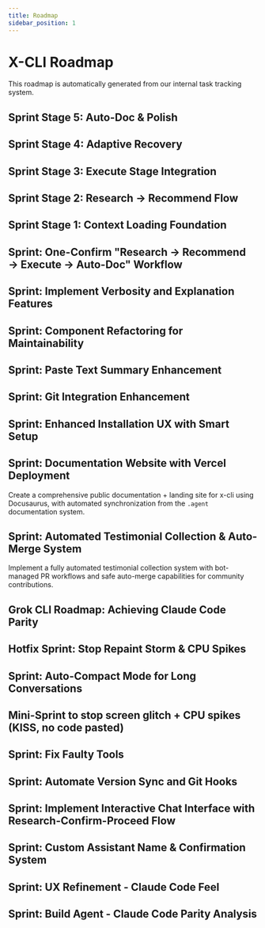 ```yaml
---
title: Roadmap
sidebar_position: 1
---
```


# X-CLI Roadmap

This roadmap is automatically generated from our internal task tracking system.

## Sprint Stage 5: Auto-Doc & Polish

## Sprint Stage 4: Adaptive Recovery

## Sprint Stage 3: Execute Stage Integration

## Sprint Stage 2: Research → Recommend Flow

## Sprint Stage 1: Context Loading Foundation

## Sprint: One-Confirm "Research → Recommend → Execute → Auto-Doc" Workflow

## Sprint: Implement Verbosity and Explanation Features

## Sprint: Component Refactoring for Maintainability

## Sprint: Paste Text Summary Enhancement

## Sprint: Git Integration Enhancement

## Sprint: Enhanced Installation UX with Smart Setup

## Sprint: Documentation Website with Vercel Deployment

Create a comprehensive public documentation + landing site for x-cli using Docusaurus, with automated synchronization from the `.agent` documentation system.

## Sprint: Automated Testimonial Collection & Auto-Merge System

Implement a fully automated testimonial collection system with bot-managed PR workflows and safe auto-merge capabilities for community contributions.

## Grok CLI Roadmap: Achieving Claude Code Parity

## Hotfix Sprint: Stop Repaint Storm & CPU Spikes

## Sprint: Auto-Compact Mode for Long Conversations

## Mini-Sprint to stop screen glitch + CPU spikes (KISS, no code pasted)

## Sprint: Fix Faulty Tools

## Sprint: Automate Version Sync and Git Hooks

## Sprint: Implement Interactive Chat Interface with Research-Confirm-Proceed Flow

## Sprint: Custom Assistant Name & Confirmation System

## Sprint: UX Refinement - Claude Code Feel

## Sprint: Build Agent - Claude Code Parity Analysis
